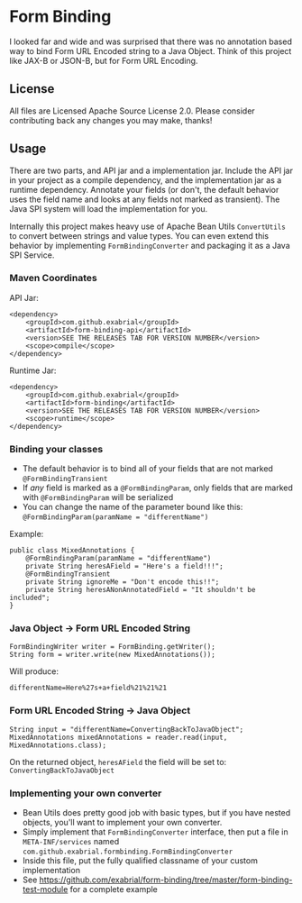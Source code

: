 # Form Binding

I looked far and wide and was surprised that there was no annotation based way to bind Form URL Encoded string to a Java Object. Think of this project like JAX-B or JSON-B, but for Form URL Encoding.

## License
All files are Licensed Apache Source License 2.0. Please consider contributing back any changes you may make, thanks!

## Usage

There are two parts, and API jar and a implementation jar. Include the API jar in your project as a compile dependency, and the implementation jar as a runtime dependency. Annotate your fields (or don't, the default behavior uses the field name and looks at any fields not marked as transient). The Java SPI system will load the implementation for you. 

Internally this project makes heavy use of Apache Bean Utils `ConvertUtils` to convert between strings and value types. You can even extend this behavior by implementing `FormBindingConverter` and packaging it as a Java SPI Service.

### Maven Coordinates


API Jar:

```
<dependency>
	<groupId>com.github.exabrial</groupId>
	<artifactId>form-binding-api</artifactId>
	<version>SEE THE RELEASES TAB FOR VERSION NUMBER</version>
	<scope>compile</scope>
</dependency>
```
Runtime Jar:

```
<dependency>
	<groupId>com.github.exabrial</groupId>
	<artifactId>form-binding</artifactId>
	<version>SEE THE RELEASES TAB FOR VERSION NUMBER</version>
	<scope>runtime</scope>
</dependency>
```

### Binding your classes

* The default behavior is to bind all of your fields that are not marked `@FormBindingTransient`
* If _any_ field is marked as a `@FormBindingParam`, only fields that are marked with `@FormBindingParam` will be serialized
* You can change the name of the parameter bound like this: `@FormBindingParam(paramName = "differentName")`

Example:

```
public class MixedAnnotations {
	@FormBindingParam(paramName = "differentName")
	private String heresAField = "Here's a field!!!";
	@FormBindingTransient
	private String ignoreMe = "Don't encode this!!";
	private String heresANonAnnotatedField = "It shouldn't be included";
}
```

### Java Object -> Form URL Encoded String


```
FormBindingWriter writer = FormBinding.getWriter();
String form = writer.write(new MixedAnnotations());
```

Will produce:

```
differentName=Here%27s+a+field%21%21%21
```

### Form URL Encoded String -> Java Object

```
String input = "differentName=ConvertingBackToJavaObject";
MixedAnnotations mixedAnnotations = reader.read(input, MixedAnnotations.class);
```

On the returned object, `heresAField` the field will be set to: `ConvertingBackToJavaObject`


### Implementing your own converter

* Bean Utils does pretty good job with basic types, but if you have nested objects, you'll want to implement your own converter.
* Simply implement that `FormBindingConverter` interface, then put a file in `META-INF/services` named `com.github.exabrial.formbinding.FormBindingConverter`
* Inside this file, put the fully qualified classname of your custom implementation
* See https://github.com/exabrial/form-binding/tree/master/form-binding-test-module for a complete example

